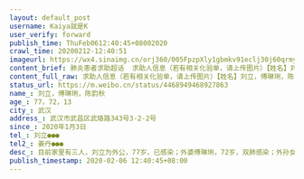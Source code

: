 ```yaml
---
layout: default_post
username: Kaiya就是K
user_verify: forward
publish_time: ThuFeb0612:40:45+08002020
crawl_time: 20200212-12:40:51
imageurl: https://wx4.sinaimg.cn/orj360/005FpzpXly1gbmkv91eclj30j60qrmys.jpg,https://wx2.sinaimg.cn/orj360/005FpzpXly1gbmkv9e553j30j60fmmyz.jpg,https://wx1.sinaimg.cn/orj360/005FpzpXly1gbmkv8f9nyj30j60pn40z.jpg,https://wx3.sinaimg.cn/orj360/005FpzpXly1gbmkv9ofqsj30j60gnwg5.jpg,https://wx3.sinaimg.cn/orj360/005FpzpXly1gbmkv9yxhxj30j60qu409.jpg
content_brief: 肺炎患者求助超话  求助人信息（若有相关化验单，请上传图片）【姓名】刘立，傅琳琍，陈韵秋【年龄】77，72，13【所在城市】武汉【所在小区、社区】武汉市武昌区武珞路343号3-2-2号【患病时间】2020年1月3日【联系方式】刘立 ●●●【其他紧急联系人】姜丹 ●●●【病情描述】目 ...全文
content_full_raw: 求助人信息（若有相关化验单，请上传图片）【姓名】刘立，傅琳琍，陈韵秋【年龄】77，72，13【所在城市】武汉【所在小区、社区】武汉市武昌区武珞路343号3-2-2号【患病时间】2020年1月3日【联系方式】刘立●●●【其他紧急联系人】姜丹●●●【病情描述】目前家里有三人，刘立为外公，77岁，已感染；外婆傅琳琍，72岁，双肺感染；外孙女，陈韵秋，13岁，单肺感染，诊断资料均附上，其中外婆的情况最为严重。女儿刘莺在1月30号因感染肺炎已在家去世，三人均为密切接触者并已经感染。外公刘立为武汉市第十五中学退休教师，因小时候外孙女父母离异父亲不知所踪，两位老人是外孙女唯一的亲人和监护人，现老人希望救治外孙女，恳请各方人士关注。
status_url: https://m.weibo.cn/status/4468949468927863
name_: 刘立，傅琳琍，陈韵秋
age_: 77，72，13
city_: 武汉
address_: 武汉市武昌区武珞路343号3-2-2号
since_: 2020年1月3日
tel_: 刘立●●●
tel2_: 姜丹●●●
desc_: 目前家里有三人，刘立为外公，77岁，已感染；外婆傅琳琍，72岁，双肺感染；外孙女，陈韵秋，13岁，单肺感染，诊断资料均附上，其中外婆的情况最为严重。女儿刘莺在1月30号因感染肺炎已在家去世，三人均为密切接触者并已经感染。外公刘立为武汉市第十五中学退休教师，因小时候外孙女父母离异父亲不知所踪，两位老人是外孙女唯一的亲人和监护人，现老人希望救治外孙女，恳请各方人士关注。
publish_timestamp: 2020-02-06 12:40:45+08:00
---
```

